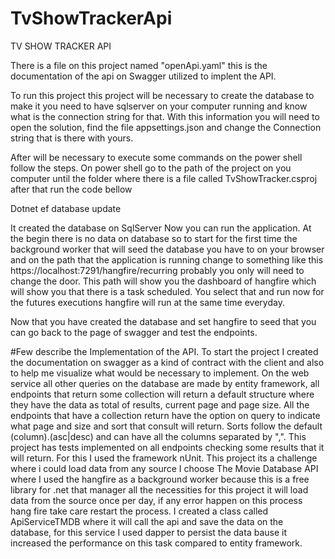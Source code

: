 # TvShowTrackerApi
TV SHOW TRACKER API

There is a file on this project named "openApi.yaml" this is the documentation of the api on Swagger utilized to implent the API.


To run this project this project will be necessary to create the database to make it you need to have sqlserver on your computer running and know what is the connection string for that.
With this information you will need to open the solution, find the file appsettings.json and change the Connection string that is there with yours.

After will be necessary to execute some commands on the power shell follow the steps.
On power shell go to the path of the project on you computer until the folder where there is a file called TvShowTracker.csproj after that run the code bellow

Dotnet ef database update  

It created the database on SqlServer
Now you can run the application.
At the begin there is no data on database so to start for the first time the background worker that will seed the database you have to on your browser and on the path that the application is running change to something like this https://localhost:7291/hangfire/recurring probably you only will need to change the door.
This path will show you the dashboard of hangfire which will show you that there is a task scheduled. You select that and run now for the futures executions hangfire will run at the same time everyday.

Now that you have created the database and set hangfire to seed that you can go back to the page of swagger and test the endpoints.


#Few describe the Implementation of the API.
To start the project I created the documentation on swagger as a kind of contract with the client and also to help me visualize what would be necessary to implement. On the web service all other queries on the database are made by entity framework, all endpoints that return some collection will return a default structure where they have the data as total of results, current page and page size. All the endpoints that have a collection return have the option on query to indicate what page and size and sort that consult will return. Sorts follow the default (column).(asc|desc) and can have all the columns separated by ",". This project has tests implemented on all endpoints checking some results that it will return. For this I used the framework nUnit. This project its a challenge where i could load data from any source I choose The Movie Database API where I used the hangfire as a background worker because this is a free library for .net that manager all the necessities for this project it will load data from the source once per day, if any error happen on this process hang fire take care restart the process. I created a class called ApiServiceTMDB where it will call the api and save the data on the database, for this service I used dapper to persist the data bause it increased the performance on this task compared to entity framework.
